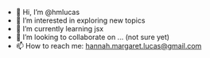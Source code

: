 - 👋 Hi, I’m @hmlucas
- 👀 I’m interested in exploring new topics
- 🌱 I’m currently learning jsx
- 💞️ I’m looking to collaborate on ... (not sure yet)
- 📫 How to reach me: hannah.margaret.lucas@gmail.com

<!---
hmlucas/hmlucas is a ✨ special ✨ repository because its `README.md` (this file) appears on your GitHub profile.
You can click the Preview link to take a look at your changes.
--->
